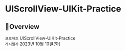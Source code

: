 # UIScrollView-UIKit-Practice
## 🍎Overview
`프로젝트` UIScrollView-UIKit-Practice <br>
`게시일자` 2023년 10월 10일(화) <br>

